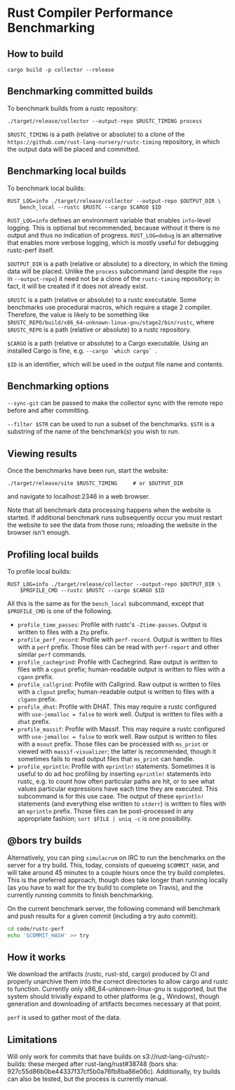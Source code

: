 # Rust Compiler Performance Benchmarking

## How to build

```
cargo build -p collector --release
```

## Benchmarking committed builds

To benchmark builds from a rustc repository:
```
./target/release/collector --output-repo $RUSTC_TIMING process
```

`$RUSTC_TIMING` is a path (relative or absolute) to a clone of the
`https://github.com/rust-lang-nursery/rustc-timing` repository, in which the
output data will be placed and committed.

## Benchmarking local builds

To benchmark local builds:
```
RUST_LOG=info ./target/release/collector --output-repo $OUTPUT_DIR \
    bench_local --rustc $RUSTC --cargo $CARGO $ID
```

`RUST_LOG=info` defines an environment variable that enables `info`-level
logging. This is optional but recommended, because without it there is no
output and thus no indication of progress. `RUST_LOG=debug` is an alternative
that enables more verbose logging, which is mostly useful for debugging
rustc-perf itself.

`$OUTPUT_DIR` is a path (relative or absolute) to a directory, in which the
timing data will be placed. Unlike the `process` subcommand (and despite the
`repo` in `--output-repo`) it need not be a clone of the `rustc-timing`
repository; in fact, it will be created if it does not already exist.

`$RUSTC` is a path (relative or absolute) to a rustc executable. Some
benchmarks use procedural macros, which require a stage 2 compiler. Therefore,
the value is likely to be something like
`$RUSTC_REPO/build/x86_64-unknown-linux-gnu/stage2/bin/rustc`, where
`$RUSTC_REPO` is a path (relative or absolute) to a rustc repository.

`$CARGO` is a path (relative or absolute) to a Cargo executable. Using an
installed Cargo is fine, e.g. ``--cargo `which cargo` ``.

`$ID` is an identifier, which will be used in the output file name and
contents.

## Benchmarking options

`--sync-git` can be passed to make the collector sync with the remote repo
before and after committing.

`--filter $STR` can be used to run a subset of the benchmarks. `$STR` is a
substring of the name of the benchmark(s) you wish to run.

## Viewing results

Once the benchmarks have been run, start the website:
```
./target/release/site $RUSTC_TIMING     # or $OUTPUT_DIR
```
and navigate to localhost:2346 in a web browser.

Note that all benchmark data processing happens when the website is started. If
additional benchmark runs subsequently occur you must restart the website to
see the data from those runs; reloading the website in the browser isn't
enough.

## Profiling local builds

To profile local builds:
```
RUST_LOG=info ./target/release/collector --output-repo $OUTPUT_DIR \
    $PROFILE_CMD --rustc $RUSTC --cargo $CARGO $ID
```

All this is the same as for the `bench_local` subcommand, except that
`$PROFILE_CMD` is one of the following.
- `profile_time_passes`: Profile with rustc's `-Ztime-passes`. Output is
  written to files with a `Ztp` prefix.
- `profile_perf_record`: Profile with `perf-record`. Output is written to
  files with a `perf` prefix. Those files can be read with `perf-report` and
  other similar `perf` commands.
- `profile_cachegrind`: Profile with Cachegrind. Raw output is written to
  files with a `cgout` prefix; human-readable output is written to files with a
  `cgann` prefix.
- `profile_callgrind`: Profile with Callgrind. Raw output is written to files
  with a `clgout` prefix; human-readable output is written to files with a
  `clgann` prefix.
- `profile_dhat`: Profile with DHAT. This may require a rustc configured with
  `use-jemalloc = false` to work well. Output is written to files with a `dhat`
  prefix.
- `profile_massif`: Profile with Massif. This may require a rustc configured
  with `use-jemalloc = false` to work well. Raw output is written to files with
  a `msout` prefix. Those files can be processed with `ms_print` or viewed with
  `massif-visualizer`; the latter is recommended, though it sometimes fails to
  read output files that `ms_print` can handle.
- `profile_eprintln`: Profile with `eprintln!` statements. Sometimes it is
  useful to do ad hoc profiling by inserting `eprintln!` statements into rustc,
  e.g. to count how often particular paths are hit, or to see what values
  particular expressions have each time they are executed. This subcommand is
  for this use case. The output of these `eprintln!` statements (and everything
  else written to `stderr`) is written to files with an `eprintln` prefix.
  Those files can be post-processed in any appropriate fashion; `sort $FILE |
  uniq -c` is one possibility.

## @bors try builds

Alternatively, you can ping `simulacrum` on IRC to run the benchmarks on the server for a try build.
This, today, consists of queueing `$COMMIT_HASH`, and will take around 45 minutes to a couple hours
once the try build completes. This is the preferred approach, though does take longer than running
locally (as you have to wait for the try build to complete on Travis), and the currently running
commits to finish benchmarking.

On the current benchmark server, the following command will benchmark and push results for a given
commit (including a try auto commit).
```bash
cd code/rustc-perf
echo '$COMMIT_HASH' >> try
```

## How it works

We download the artifacts (rustc, rust-std, cargo) produced by CI and properly unarchive them into
the correct directories to allow cargo and rustc to function. Currently only
x86_64-unknown-linux-gnu is supported, but the system should trivially expand to other platforms
(e.g., Windows), though generation and downloading of artifacts becomes necessary at that point.

`perf` is used to gather most of the data.

## Limitations

Will only work for commits that have builds on s3://rust-lang-ci/rustc-builds: these merged after
rust-lang/rust#38748 (bors sha: 927c55d86b0be44337f37cf5b0a76fb8ba86e06c). Additionally, try builds
can also be tested, but the process is currently manual.

